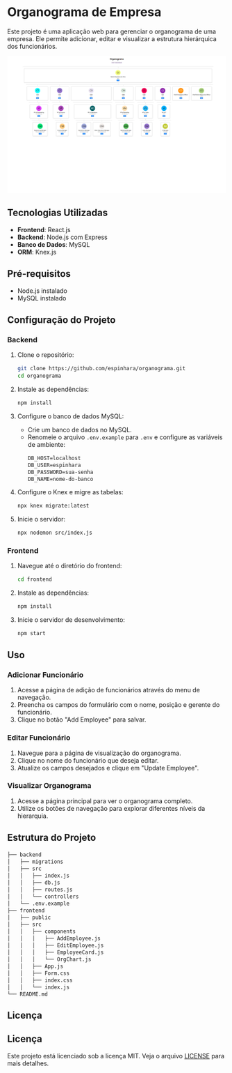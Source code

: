 # Organograma de Empresa

Este projeto é uma aplicação web para gerenciar o organograma de uma empresa. Ele permite adicionar, editar e visualizar a estrutura hierárquica dos funcionários.

![home](./home.png)
## Tecnologias Utilizadas

- **Frontend**: React.js
- **Backend**: Node.js com Express
- **Banco de Dados**: MySQL
- **ORM**: Knex.js

## Pré-requisitos

- Node.js instalado
- MySQL instalado

## Configuração do Projeto

### Backend

1. Clone o repositório:
   ```bash
   git clone https://github.com/espinhara/organograma.git
   cd organograma
   ```

2. Instale as dependências:
   ```bash
   npm install
   ```

3. Configure o banco de dados MySQL:
   - Crie um banco de dados no MySQL.
   - Renomeie o arquivo `.env.example` para `.env` e configure as variáveis de ambiente:
     ```
     DB_HOST=localhost
     DB_USER=espinhara
     DB_PASSWORD=sua-senha
     DB_NAME=nome-do-banco
     ```

4. Configure o Knex e migre as tabelas:
   ```bash
   npx knex migrate:latest
   ```

5. Inicie o servidor:
   ```bash
   npx nodemon src/index.js
   ```

### Frontend

1. Navegue até o diretório do frontend:
   ```bash
   cd frontend
   ```

2. Instale as dependências:
   ```bash
   npm install
   ```

3. Inicie o servidor de desenvolvimento:
   ```bash
   npm start
   ```

## Uso

### Adicionar Funcionário

1. Acesse a página de adição de funcionários através do menu de navegação.
2. Preencha os campos do formulário com o nome, posição e gerente do funcionário.
3. Clique no botão "Add Employee" para salvar.

### Editar Funcionário

1. Navegue para a página de visualização do organograma.
2. Clique no nome do funcionário que deseja editar.
3. Atualize os campos desejados e clique em "Update Employee".

### Visualizar Organograma

1. Acesse a página principal para ver o organograma completo.
2. Utilize os botões de navegação para explorar diferentes níveis da hierarquia.

## Estrutura do Projeto

```
├── backend
│   ├── migrations
│   ├── src
│   │   ├── index.js
│   │   ├── db.js
│   │   ├── routes.js
│   │   └── controllers
│   └── .env.example
├── frontend
│   ├── public
│   ├── src
│   │   ├── components
│   │   │   ├── AddEmployee.js
│   │   │   ├── EditEmployee.js
│   │   │   ├── EmployeeCard.js
│   │   │   └── OrgChart.js
│   │   ├── App.js
│   │   ├── Form.css
│   │   ├── index.css
│   │   └── index.js
└── README.md
```

## Licença

## Licença

Este projeto está licenciado sob a licença MIT. Veja o arquivo [LICENSE](./LICENSE.txt) para mais detalhes.

